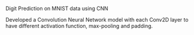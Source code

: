 Digit Prediction on MNIST data using CNN

Developed a Convolution Neural Network model with each Conv2D layer to have different activation function, max-pooling and padding.
